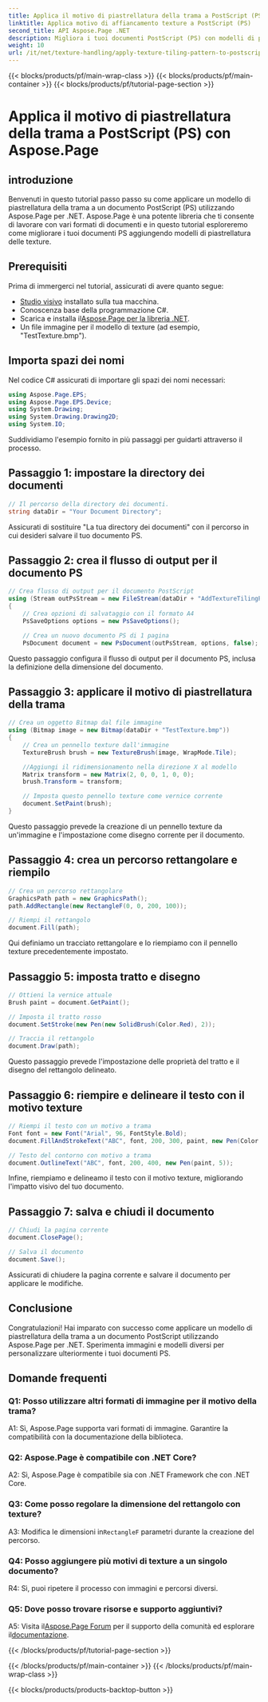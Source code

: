 ```yaml
---
title: Applica il motivo di piastrellatura della trama a PostScript (PS) con Aspose.Page
linktitle: Applica motivo di affiancamento texture a PostScript (PS)
second_title: API Aspose.Page .NET
description: Migliora i tuoi documenti PostScript (PS) con modelli di piastrellatura di texture utilizzando Aspose.Page per .NET. Segui la nostra guida passo passo per un tocco creativo.
weight: 10
url: /it/net/texture-handling/apply-texture-tiling-pattern-to-postscript-ps/
---
```


{{< blocks/products/pf/main-wrap-class >}}
{{< blocks/products/pf/main-container >}}
{{< blocks/products/pf/tutorial-page-section >}}

# Applica il motivo di piastrellatura della trama a PostScript (PS) con Aspose.Page

## introduzione

Benvenuti in questo tutorial passo passo su come applicare un modello di piastrellatura della trama a un documento PostScript (PS) utilizzando Aspose.Page per .NET. Aspose.Page è una potente libreria che ti consente di lavorare con vari formati di documenti e in questo tutorial esploreremo come migliorare i tuoi documenti PS aggiungendo modelli di piastrellatura delle texture.

## Prerequisiti

Prima di immergerci nel tutorial, assicurati di avere quanto segue:

- [Studio visivo](https://visualstudio.microsoft.com/) installato sulla tua macchina.
- Conoscenza base della programmazione C#.
-  Scarica e installa il[Aspose.Page per la libreria .NET](https://releases.aspose.com/page/net/).
- Un file immagine per il modello di texture (ad esempio, "TestTexture.bmp").

## Importa spazi dei nomi

Nel codice C# assicurati di importare gli spazi dei nomi necessari:

```csharp
using Aspose.Page.EPS;
using Aspose.Page.EPS.Device;
using System.Drawing;
using System.Drawing.Drawing2D;
using System.IO;
```

Suddividiamo l'esempio fornito in più passaggi per guidarti attraverso il processo.

## Passaggio 1: impostare la directory dei documenti

```csharp
// Il percorso della directory dei documenti.
string dataDir = "Your Document Directory";
```

Assicurati di sostituire "La tua directory dei documenti" con il percorso in cui desideri salvare il tuo documento PS.

## Passaggio 2: crea il flusso di output per il documento PS

```csharp
// Crea flusso di output per il documento PostScript
using (Stream outPsStream = new FileStream(dataDir + "AddTextureTilingPattern_outPS.ps", FileMode.Create))
{
    // Crea opzioni di salvataggio con il formato A4
    PsSaveOptions options = new PsSaveOptions();

    // Crea un nuovo documento PS di 1 pagina
    PsDocument document = new PsDocument(outPsStream, options, false);
```

Questo passaggio configura il flusso di output per il documento PS, inclusa la definizione della dimensione del documento.

## Passaggio 3: applicare il motivo di piastrellatura della trama

```csharp
// Crea un oggetto Bitmap dal file immagine
using (Bitmap image = new Bitmap(dataDir + "TestTexture.bmp"))
{
    // Crea un pennello texture dall'immagine
    TextureBrush brush = new TextureBrush(image, WrapMode.Tile);

    //Aggiungi il ridimensionamento nella direzione X al modello
    Matrix transform = new Matrix(2, 0, 0, 1, 0, 0);
    brush.Transform = transform;

    // Imposta questo pennello texture come vernice corrente
    document.SetPaint(brush);
}
```

Questo passaggio prevede la creazione di un pennello texture da un'immagine e l'impostazione come disegno corrente per il documento.

## Passaggio 4: crea un percorso rettangolare e riempilo

```csharp
// Crea un percorso rettangolare
GraphicsPath path = new GraphicsPath();
path.AddRectangle(new RectangleF(0, 0, 200, 100));

// Riempi il rettangolo
document.Fill(path);
```

Qui definiamo un tracciato rettangolare e lo riempiamo con il pennello texture precedentemente impostato.

## Passaggio 5: imposta tratto e disegno

```csharp
// Ottieni la vernice attuale
Brush paint = document.GetPaint();

// Imposta il tratto rosso
document.SetStroke(new Pen(new SolidBrush(Color.Red), 2));

// Traccia il rettangolo
document.Draw(path);
```

Questo passaggio prevede l'impostazione delle proprietà del tratto e il disegno del rettangolo delineato.

## Passaggio 6: riempire e delineare il testo con il motivo texture

```csharp
// Riempi il testo con un motivo a trama
Font font = new Font("Arial", 96, FontStyle.Bold);
document.FillAndStrokeText("ABC", font, 200, 300, paint, new Pen(Color.Black, 2));

// Testo del contorno con motivo a trama
document.OutlineText("ABC", font, 200, 400, new Pen(paint, 5));
```

Infine, riempiamo e delineamo il testo con il motivo texture, migliorando l'impatto visivo del tuo documento.

## Passaggio 7: salva e chiudi il documento

```csharp
// Chiudi la pagina corrente
document.ClosePage();

// Salva il documento
document.Save();
```

Assicurati di chiudere la pagina corrente e salvare il documento per applicare le modifiche.

## Conclusione

Congratulazioni! Hai imparato con successo come applicare un modello di piastrellatura della trama a un documento PostScript utilizzando Aspose.Page per .NET. Sperimenta immagini e modelli diversi per personalizzare ulteriormente i tuoi documenti PS.

## Domande frequenti

### Q1: Posso utilizzare altri formati di immagine per il motivo della trama?

A1: Sì, Aspose.Page supporta vari formati di immagine. Garantire la compatibilità con la documentazione della biblioteca.

### Q2: Aspose.Page è compatibile con .NET Core?

A2: Sì, Aspose.Page è compatibile sia con .NET Framework che con .NET Core.

### Q3: Come posso regolare la dimensione del rettangolo con texture?

 A3: Modifica le dimensioni in`RectangleF` parametri durante la creazione del percorso.

### Q4: Posso aggiungere più motivi di texture a un singolo documento?

R4: Sì, puoi ripetere il processo con immagini e percorsi diversi.

### Q5: Dove posso trovare risorse e supporto aggiuntivi?

 A5: Visita il[Aspose.Page Forum](https://forum.aspose.com/c/page/39) per il supporto della comunità ed esplorare il[documentazione](https://reference.aspose.com/page/net/).

{{< /blocks/products/pf/tutorial-page-section >}}

{{< /blocks/products/pf/main-container >}}
{{< /blocks/products/pf/main-wrap-class >}}

{{< blocks/products/products-backtop-button >}}
